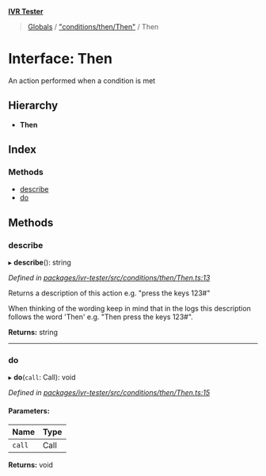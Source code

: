 **[IVR Tester](../README.md)**

> [Globals](../README.md) / ["conditions/then/Then"](../modules/_conditions_then_then_.md) / Then

# Interface: Then

An action performed when a condition is met

## Hierarchy

* **Then**

## Index

### Methods

* [describe](_conditions_then_then_.then.md#describe)
* [do](_conditions_then_then_.then.md#do)

## Methods

### describe

▸ **describe**(): string

*Defined in [packages/ivr-tester/src/conditions/then/Then.ts:13](https://github.com/SketchingDev/ivr-tester/blob/1691bd9/packages/ivr-tester/src/conditions/then/Then.ts#L13)*

Returns a description of this action e.g. "press the keys 123#"

When thinking of the wording keep in mind that in the logs this
description follows the word 'Then' e.g. "Then press the keys 123#".

**Returns:** string

___

### do

▸ **do**(`call`: Call): void

*Defined in [packages/ivr-tester/src/conditions/then/Then.ts:15](https://github.com/SketchingDev/ivr-tester/blob/1691bd9/packages/ivr-tester/src/conditions/then/Then.ts#L15)*

#### Parameters:

Name | Type |
------ | ------ |
`call` | Call |

**Returns:** void

